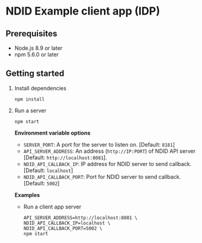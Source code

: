 # NDID Example client app (IDP)

## Prerequisites

* Node.js 8.9 or later
* npm 5.6.0 or later

## Getting started

1.  Install dependencies

    ```
    npm install
    ```
2.  Run a server

    ```
    npm start
    ```

    **Environment variable options**
    * `SERVER_PORT`: A port for the server to listen on. [Default: `8181`]
    * `API_SERVER_ADDRESS`: An address (`http://IP:PORT`) of NDID API server [Default: `http://localhost:8081`].
    * `NDID_API_CALLBACK_IP`: IP address for NDID server to send callback. [Default: `localhost`]
    * `NDID_API_CALLBACK_PORT`: Port for NDID server to send callback. [Default: `5002`]

    **Examples**
    * Run a client app server

        ```
        API_SERVER_ADDRESS=http://localhost:8081 \
        NDID_API_CALLBACK_IP=localhost \
        NDID_API_CALLBACK_PORT=5002 \
        npm start
        ```
